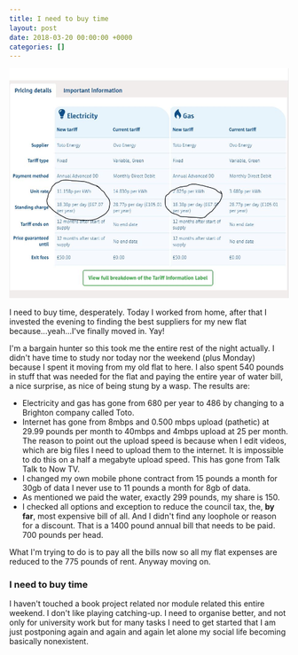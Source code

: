 ```yaml
---
title: I need to buy time
layout: post
date: 2018-03-20 00:00:00 +0000
categories: []
---
```

![](/uploads/2018/03/20/Capture.JPG)

I need to buy time, desperately. Today I worked from home, after that I invested the evening to finding the best suppliers for my new flat because...yeah...I've finally moved in. Yay!  
  
I'm a bargain hunter so this took me the entire rest of the night actually. I didn't have time to study nor today nor the weekend (plus Monday) because I spent it moving from my old flat to here. I also spent 540 pounds in stuff that was needed for the flat and paying the entire year of water bill, a nice surprise, as nice of being stung by a wasp. The results are:

* Electricity and gas has gone from 680 per year to 486 by changing to a Brighton company called Toto. 
* Internet has gone from 8mbps and 0.500 mbps upload (pathetic) at 29.99 pounds per month to 40mbps and 4mbps upload at 25 per month. The reason to point out the upload speed is because when I edit videos, which are big files I need to upload them to the internet. It is impossible to do this on a half a megabyte upload speed. This has gone from Talk Talk to Now TV. 
* I changed my own mobile phone contract from 15 pounds a month for 30gb of data I never use to 11 pounds a month for 8gb of data. 
* As mentioned we paid the water, exactly 299 pounds, my share is 150. 
* I checked all options and exception to reduce the council tax, the, **by far**, most expensive bill of all. And I didn't find any loophole or reason for a discount. That is a 1400 pound annual bill that needs to be paid. 700 pounds per head. 

What I'm trying to do is to pay all the bills now so all my flat expenses are reduced to the 775 pounds of rent. Anyway moving on. 

### I need to buy time

I haven't touched a book project related nor module related this entire weekend. I don't like playing catching-up. I need to organise better, and not only for university work but for many tasks I need to get started that I am just postponing again and again and again let alone my social life becoming basically nonexistent. 